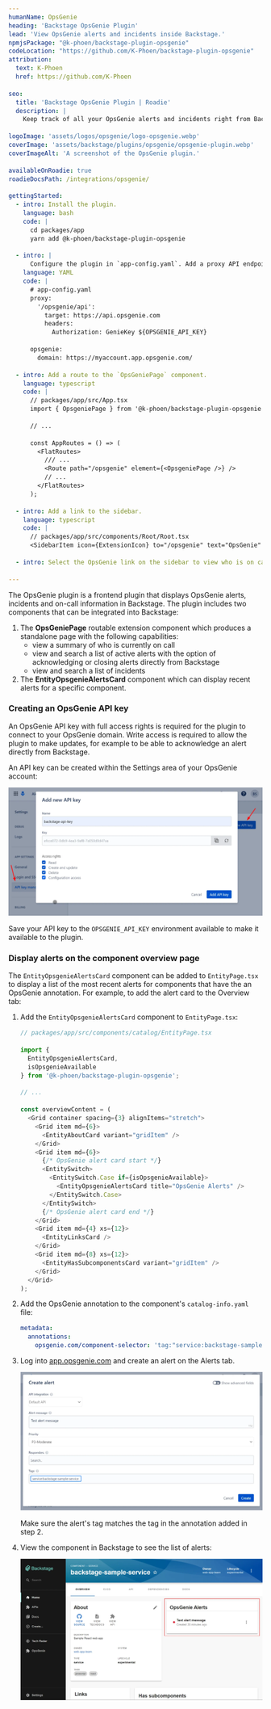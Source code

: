 ```yaml
---
humanName: OpsGenie
heading: 'Backstage OpsGenie Plugin'
lead: 'View OpsGenie alerts and incidents inside Backstage.'
npmjsPackage: "@k-phoen/backstage-plugin-opsgenie"
codeLocation: "https://github.com/K-Phoen/backstage-plugin-opsgenie"
attribution:
  text: K-Phoen
  href: https://github.com/K-Phoen

seo:
  title: 'Backstage OpsGenie Plugin | Roadie'
  description: |
    Keep track of all your OpsGenie alerts and incidents right from Backstage.

logoImage: 'assets/logos/opsgenie/logo-opsgenie.webp'
coverImage: 'assets/backstage/plugins/opsgenie/opsgenie-plugin.webp'
coverImageAlt: 'A screenshot of the OpsGenie plugin.'

availableOnRoadie: true
roadieDocsPath: /integrations/opsgenie/

gettingStarted:
  - intro: Install the plugin.
    language: bash
    code: |
      cd packages/app
      yarn add @k-phoen/backstage-plugin-opsgenie
  
  - intro: |
      Configure the plugin in `app-config.yaml`. Add a proxy API endpoint and OpsGenie domain name. See [Creating an OpsGenie API key](#creating-an-opsgenie-api-key) for more information.
    language: YAML
    code: |
      # app-config.yaml
      proxy:
        '/opsgenie/api':
          target: https://api.opsgenie.com
          headers:
            Authorization: GenieKey ${OPSGENIE_API_KEY}

      opsgenie:
        domain: https://myaccount.app.opsgenie.com/
  
  - intro: Add a route to the `OpsGeniePage` component.
    language: typescript
    code: |
      // packages/app/src/App.tsx
      import { OpsgeniePage } from '@k-phoen/backstage-plugin-opsgenie';

      // ...

      const AppRoutes = () => (
        <FlatRoutes>
          /// ...
          <Route path="/opsgenie" element={<OpsgeniePage />} />
          // ...
        </FlatRoutes>
      );

  - intro: Add a link to the sidebar.
    language: typescript
    code: |
      // packages/app/src/components/Root/Root.tsx
      <SidebarItem icon={ExtensionIcon} to="/opsgenie" text="OpsGenie" />

  - intro: Select the OpsGenie link on the sidebar to view who is on call, alerts and incidents.

---
```


The OpsGenie plugin is a frontend plugin that displays OpsGenie alerts, incidents and on-call information in Backstage. The plugin includes two components that can be integrated into Backstage:

1. The **OpsGeniePage** routable extension component which produces a standalone page with the following capabilities:
    * view a summary of who is currently on call
    * view and search a list of active alerts with the option of acknowledging or closing alerts directly from Backstage
    * view and search a list of incidents
2. The **EntityOpsgenieAlertsCard** component which can display recent alerts for a specific component.

### Creating an OpsGenie API key

An OpsGenie API key with full access rights is required for the plugin to connect to your OpsGenie domain. Write access is required to allow the plugin to make updates, for example to be able to acknowledge an alert directly from Backstage.

An API key can be created within the Settings area of your OpsGenie account:

![Create an OpsGenie API key](../../assets/backstage/plugins/opsgenie/opsgenie-create-api-key.webp)

Save your API key to the `OPSGENIE_API_KEY` environment available to make it available to the plugin.

### Display alerts on the component overview page

The `EntityOpsgenieAlertsCard` component can be added to `EntityPage.tsx` to display a list of the most recent alerts for components that have the an OpsGenie annotation. For example, to add the alert card to the Overview tab:

1. Add the `EntityOpsgenieAlertsCard` component to `EntityPage.tsx`:

    ```typescript
    // packages/app/src/components/catalog/EntityPage.tsx

    import {
      EntityOpsgenieAlertsCard,
      isOpsgenieAvailable
    } from '@k-phoen/backstage-plugin-opsgenie';

    // ...

    const overviewContent = (
      <Grid container spacing={3} alignItems="stretch">
        <Grid item md={6}>
          <EntityAboutCard variant="gridItem" />
        </Grid>
        <Grid item md={6}>
          {/* OpsGenie alert card start */}
          <EntitySwitch>
            <EntitySwitch.Case if={isOpsgenieAvailable}>
              <EntityOpsgenieAlertsCard title="OpsGenie Alerts" />
            </EntitySwitch.Case>
          </EntitySwitch>
          {/* OpsGenie alert card end */}
        </Grid>
        <Grid item md={4} xs={12}>
          <EntityLinksCard />
        </Grid>
        <Grid item md={8} xs={12}>
          <EntityHasSubcomponentsCard variant="gridItem" />
        </Grid>
      </Grid>
    );
    ```

2. Add the OpsGenie annotation to the component's `catalog-info.yaml` file:

    ```yaml
    metadata:
      annotations:
        opsgenie.com/component-selector: 'tag:"service:backstage-sample-service"'
    ```

3. Log into [app.opsgenie.com](https://app.opsgenie.com) and create an alert on the Alerts tab.

    ![Create an OpsGenie alert](../../assets/backstage/plugins/opsgenie/opsgenie-create-alert.webp)

    Make sure the alert's tag matches the tag in the annotation added in step 2.

4. View the component in Backstage to see the list of alerts:

    ![View component alerts on the overview page](../../assets/backstage/plugins/opsgenie/opsgenie-plugin-alerts-on-entity-page.webp)
